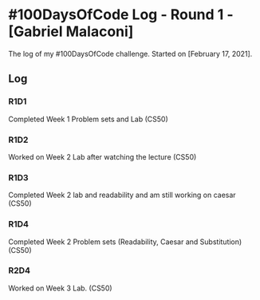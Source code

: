 # #100DaysOfCode Log - Round 1 - [Gabriel Malaconi]

The log of my #100DaysOfCode challenge. Started on [February 17, 2021].

## Log

### R1D1 
Completed Week 1 Problem sets and Lab (CS50)

### R1D2
Worked on Week 2 Lab after watching the lecture (CS50)

### R1D3
Completed Week 2 lab and readability and am still working on caesar (CS50)

### R1D4
Completed Week 2 Problem sets (Readability, Caesar and Substitution) (CS50)

### R2D4
Worked on Week 3 Lab. (CS50)
